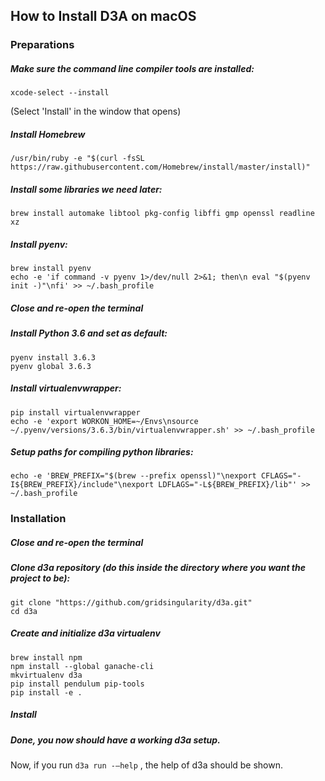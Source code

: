 ## How to Install D3A on macOS

### Preparations 

##### Make sure the command line compiler tools are installed:

```
xcode-select --install
```
(Select 'Install' in the window that opens)


##### Install Homebrew

```
/usr/bin/ruby -e "$(curl -fsSL https://raw.githubusercontent.com/Homebrew/install/master/install)"
```

##### Install some libraries we need later:

```
brew install automake libtool pkg-config libffi gmp openssl readline xz
```

##### Install pyenv:

```
brew install pyenv
echo -e 'if command -v pyenv 1>/dev/null 2>&1; then\n eval "$(pyenv init -)"\nfi' >> ~/.bash_profile
```

#####  Close and re-open the terminal

#####  Install Python 3.6 and set as default:

```
pyenv install 3.6.3
pyenv global 3.6.3
```

#####  Install virtualenvwrapper:
```
pip install virtualenvwrapper
echo -e 'export WORKON_HOME=~/Envs\nsource ~/.pyenv/versions/3.6.3/bin/virtualenvwrapper.sh' >> ~/.bash_profile
```


#####  Setup paths for compiling python libraries:

```
echo -e 'BREW_PREFIX="$(brew --prefix openssl)"\nexport CFLAGS="-I${BREW_PREFIX}/include"\nexport LDFLAGS="-L${BREW_PREFIX}/lib"' >> ~/.bash_profile
```


### Installation

##### Close and re-open the terminal

##### Clone d3a repository (do this inside the directory where you want the project to be):
```
git clone "https://github.com/gridsingularity/d3a.git"
cd d3a
```

##### Create and initialize d3a virtualenv
```
brew install npm 
npm install --global ganache-cli
mkvirtualenv d3a
pip install pendulum pip-tools
pip install -e . 
```

#####  Install 

#####  Done, you now should have a working d3a setup.


Now, if you run `d3a run -–help` , the help of d3a should be shown.
